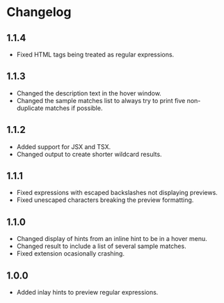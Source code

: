# Changelog

## 1.1.4
- Fixed HTML tags being treated as regular expressions.

## 1.1.3
- Changed the description text in the hover window.
- Changed the sample matches list to always try to print five non-duplicate matches if possible.

## 1.1.2
- Added support for JSX and TSX.
- Changed output to create shorter wildcard results.

## 1.1.1
- Fixed expressions with escaped backslashes not displaying previews.
- Fixed unescaped characters breaking the preview formatting.

## 1.1.0
- Changed display of hints from an inline hint to be in a hover menu.
- Changed result to include a list of several sample matches.
- Fixed extension ocasionally crashing.

## 1.0.0
- Added inlay hints to preview regular expressions.
